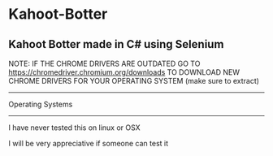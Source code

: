 # Kahoot-Botter
Kahoot Botter made in C# using Selenium
---
NOTE:
IF THE CHROME DRIVERS ARE OUTDATED GO TO https://chromedriver.chromium.org/downloads TO DOWNLOAD NEW CHROME DRIVERS FOR YOUR OPERATING SYSTEM (make sure to extract)

----

Operating Systems

---

I have never tested this on linux or OSX

I will be very appreciative if someone can test it
